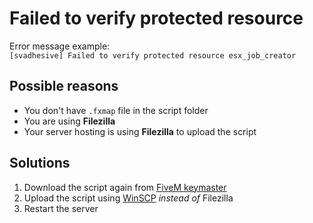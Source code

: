 # Failed to verify protected resource

Error message example:
<br>
`[svadhesive] Failed to verify protected resource esx_job_creator`

## Possible reasons
* You don't have `.fxmap` file in the script folder
* You are using **Filezilla**
* Your server hosting is using **Filezilla** to upload the script

## Solutions
1. Download the script again from [FiveM keymaster](https://keymaster.fivem.net/)
2. Upload the script using [WinSCP](https://winscp.net/eng/download.php) _instead of_ Filezilla
3. Restart the server
